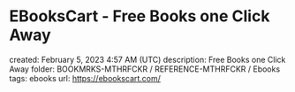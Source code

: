 # EBooksCart - Free Books one Click Away

created: February 5, 2023 4:57 AM (UTC)
description: Free Books one Click Away
folder: BOOKMRKS-MTHRFCKR / REFERENCE-MTHRFCKR / Ebooks
tags: ebooks
url: https://ebookscart.com/
